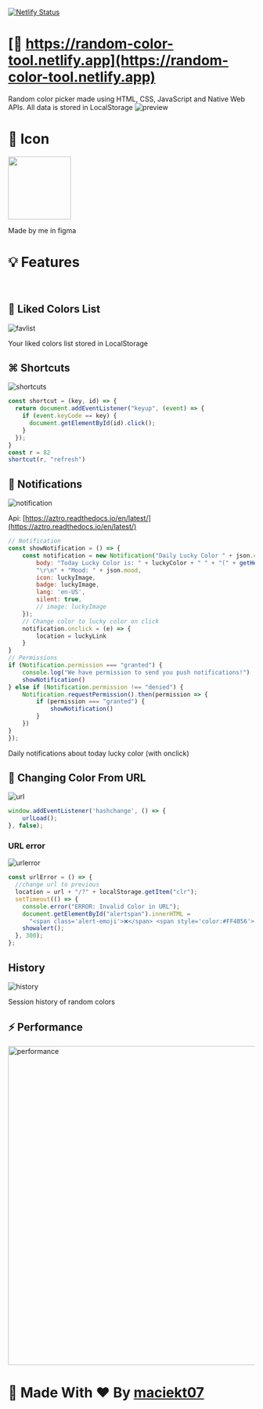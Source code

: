 [![Netlify Status](https://api.netlify.com/api/v1/badges/6173ec8f-e9f6-471a-86e6-71210349ffe3/deploy-status)](https://app.netlify.com/sites/random-color-tool/deploys)
# [🔗 https://random-color-tool.netlify.app](https://random-color-tool.netlify.app)
Random color picker made using HTML, CSS, JavaScript and Native Web APIs. All data is stored in LocalStorage
![preview](https://raw.githubusercontent.com/maciekkoks/random-colors/main/img/preview1.png)

# 💟 Icon

<img width="128px" src="https://raw.githubusercontent.com/maciekt07/random-color/main/img/iconLight.png"></img>


Made by me in figma

# 💡 Features
<br/>

## 💜 Liked Colors List
![favlist](https://raw.githubusercontent.com/maciekt07/random-color/main/img/favslist.png)

Your liked colors list stored in LocalStorage

## ⌘ Shortcuts
![shortcuts](https://raw.githubusercontent.com/maciekkoks/random-colors/main/img/shortcuts.png)

``` js
const shortcut = (key, id) => {
  return document.addEventListener("keyup", (event) => {
    if (event.keyCode == key) {
      document.getElementById(id).click();
    }
  });
}
const r = 82
shortcut(r, "refresh")
```

## 🔔 Notifications
![notification](https://raw.githubusercontent.com/maciekt07/random-color/main/img/notification.png)

Api: [https://aztro.readthedocs.io/en/latest/](https://aztro.readthedocs.io/en/latest/)

``` js
// Notification
const showNotification = () => {
    const notification = new Notification("Daily Lucky Color " + json.current_date, {
        body: "Today Lucky Color is: " + luckyColor + " " + "(" + getHexColor(luckyColorHTML) + ")" +
        "\r\n" + "Mood: " + json.mood,
        icon: luckyImage,
        badge: luckyImage,
        lang: 'en-US',
        silent: true,
        // image: luckyImage
    });
    // Change color to lucky color on click
    notification.onclick = (e) => {
        location = luckyLink
    }
}
// Permissions
if (Notification.permission === "granted") {
    console.log("We have permission to send you push notifications!")
    showNotification()
} else if (Notification.permission !== "denied") {
    Notification.requestPermission().then(permission => {
        if (permission === "granted") {
            showNotification()
        }
    })
}
});
 ```
Daily notifications about today lucky color (with onclick)

## 🔗 Changing Color From URL
![url](https://raw.githubusercontent.com/maciekt07/random-color/main/img/url.png)

``` js
window.addEventListener('hashchange', () => {
    urlLoad();
}, false);
```

### URL error 
![urlerror](https://raw.githubusercontent.com/maciekt07/random-color/main/img/urlerror.png)

``` js 
const urlError = () => {
  //change url to previous
  location = url + "/?" + localStorage.getItem("clr");
  setTimeout(() => {
    console.error("ERROR: Invalid Color in URL");
    document.getElementById("alertspan").innerHTML =
      "<span class='alert-emoji'>❌</span> <span style='color:#FF4B56'>ERROR:</span> Invalid Color in URL";
    showalert();
  }, 300);
};
```

## History
![history](https://raw.githubusercontent.com/maciekt07/random-color/main/img/history.png)

Session history of random colors

## ⚡ Performance
<img width="650px" alt="performance" src="https://raw.githubusercontent.com/maciekt07/random-color/main/img/Performance.png">

# 💌 Made With ❤ By [maciekt07](https://github.com/maciekt07)

